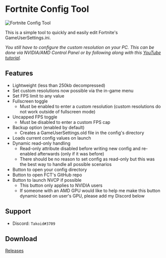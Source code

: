 # Fortnite Config Tool

![Fortnite Config Tool](https://i.imgur.com/Hied70y.png)

This is a simple tool to quickly and easily edit Fortnite's GameUserSettings.ini.

*You still have to configure the custom resolution on your PC. This can be done via NVIDIA/AMD Control Panel or by following along with this [YouTube tutorial](https://www.youtube.com/watch?v=YO4a-yV073o).*

## Features

* Lightweight (less than 250kb decompressed)
* Set custom resolutions now possible via the in-game menu
* Set FPS limit to any value
* Fullscreen toggle
  * Must be enabled to enter a custom resolution (custom resolutions do not work outside of fullscreen mode)
* Uncapped FPS toggle
  * Must be disabled to enter a custom FPS cap
* Backup option (enabled by default)
  * Creates a GameUserSettings.old file in the config's directory
* Loads current config values on launch
* Dynamic read-only handling
  * Read-only attribute disabled before writing new config and re-enabled afterwards (only if it was before)
  * There should be no reason to set config as read-only but this was the best way to handle all possible scenarios
* Button to open your config directory
* Button to open FCT's GitHub repo
* Button to launch NVCP if possible
  * This button only applies to NVIDIA users
  * If someone with an AMD GPU would like to help me make this button dynamic based on user's GPU, please add my Discord below
  
## Support

* Discord: ```Takoid#3709```

## Download
[Releases](https://github.com/TakoidGit/FortniteConfigTool/releases)
